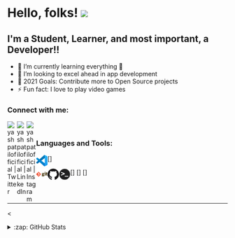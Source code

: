 # Hello, folks! <img src="https://raw.githubusercontent.com/MartinHeinz/MartinHeinz/master/wave.gif" width="30px">


## I'm a Student, Learner, and most important, a Developer!!

- 🌱 I’m currently learning everything 🤣
- 👯 I’m looking to excel ahead in app development
- 🥅 2021 Goals: Contribute more to Open Source projects
- ⚡ Fun fact: I love to play video games

### Connect with me:


[<img align="left" alt="yashpatilofficial | Twitter" width="22px" src="https://cdn.jsdelivr.net/npm/simple-icons@v3/icons/twitter.svg" />][twitter]
[<img align="left" alt="yashpatilofficial | LinkedIn" width="22px" src="https://cdn.jsdelivr.net/npm/simple-icons@v3/icons/linkedin.svg" />][linkedin]
[<img align="left" alt="yashpatilofficial | Instagram" width="22px" src="https://cdn.jsdelivr.net/npm/simple-icons@v3/icons/instagram.svg" />][instagram]

<br />

### Languages and Tools:

[<img align="left" alt="Visual Studio Code" width="26px" src="https://raw.githubusercontent.com/github/explore/80688e429a7d4ef2fca1e82350fe8e3517d3494d/topics/visual-studio-code/visual-studio-code.png" />]

[<img align="left" alt="Git" width="26px" src="https://raw.githubusercontent.com/github/explore/80688e429a7d4ef2fca1e82350fe8e3517d3494d/topics/git/git.png" />]
[<img align="left" alt="GitHub" width="26px" src="https://raw.githubusercontent.com/github/explore/78df643247d429f6cc873026c0622819ad797942/topics/github/github.png" />]
[<img align="left" alt="Terminal" width="26px" src="https://raw.githubusercontent.com/github/explore/80688e429a7d4ef2fca1e82350fe8e3517d3494d/topics/terminal/terminal.png" />]

<br />
<br />

---


<
<details>
  <summary>:zap: GitHub Stats</summary>

  <img align="center" src="https://github-readme-stats.vercel.app/api/<CARD_TYPE>/?username=<yashpatilofficial>&theme=<default>" />

</details>



[twitter]: https://twitter.com/patil_yash29
[instagram]: https://www.instagram.com/yashpatilofficial/
[linkedin]: https://www.linkedin.com/in/yash-patil-14179816b/
